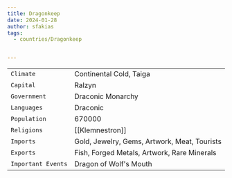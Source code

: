 ```yaml
---
title: Dragonkeep
date: 2024-01-28
author: sfakias
tags:
  - countries/Dragonkeep


---
```

| | |
| --- | --- |
| `Climate` | Continental Cold, Taiga |
| `Capital` | Ralzyn |
| `Government` | Draconic Monarchy |
| `Languages` | Draconic |
| `Population` | 670000 |
| `Religions` | [[Klemnestron]] |
| `Imports` | Gold, Jewelry, Gems, Artwork, Meat, Tourists |
| `Exports` | Fish, Forged Metals, Artwork, Rare Minerals |
| `Important Events` | Dragon of Wolf's Mouth |
